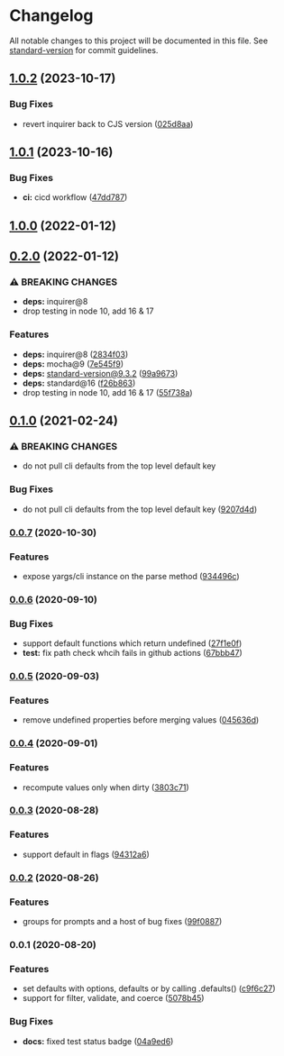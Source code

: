# Changelog

All notable changes to this project will be documented in this file. See [standard-version](https://github.com/conventional-changelog/standard-version) for commit guidelines.

## [1.0.2](https://github.com/wesleytodd/opta/compare/v1.0.1...v1.0.2) (2023-10-17)


### Bug Fixes

* revert inquirer back to CJS version ([025d8aa](https://github.com/wesleytodd/opta/commit/025d8aa9bb0a98c77c18a3217c7dadc61773a514))

## [1.0.1](https://github.com/wesleytodd/opta/compare/v1.0.0...v1.0.1) (2023-10-16)


### Bug Fixes

* **ci:** cicd workflow ([47dd787](https://github.com/wesleytodd/opta/commit/47dd787e395f9f353a90b32a514a003f37d10aab))

## [1.0.0](https://github.com/wesleytodd/opta/compare/v0.2.0...v1.0.0) (2022-01-12)

## [0.2.0](https://github.com/wesleytodd/opta/compare/v0.1.0...v0.2.0) (2022-01-12)


### ⚠ BREAKING CHANGES

* **deps:** inquirer@8
* drop testing in node 10, add 16 & 17

### Features

* **deps:** inquirer@8 ([2834f03](https://github.com/wesleytodd/opta/commit/2834f0387d4b12568d4aa353333ca20a2476fe8a))
* **deps:** mocha@9 ([7e545f9](https://github.com/wesleytodd/opta/commit/7e545f944b18587dd511b6f4c5ab03774aeb5021))
* **deps:** standard-version@9.3.2 ([99a9673](https://github.com/wesleytodd/opta/commit/99a96736122ce2da4f98426ecf2285502f73e5f9))
* **deps:** standard@16 ([f26b863](https://github.com/wesleytodd/opta/commit/f26b863cf7b772b47d566453fa8582663a350732))
* drop testing in node 10, add 16 & 17 ([55f738a](https://github.com/wesleytodd/opta/commit/55f738a918d20d799b699b26751316a284a76c01))

## [0.1.0](https://github.com/wesleytodd/opta/compare/v0.0.7...v0.1.0) (2021-02-24)


### ⚠ BREAKING CHANGES

* do not pull cli defaults from the top level default key

### Bug Fixes

* do not pull cli defaults from the top level default key ([9207d4d](https://github.com/wesleytodd/opta/commit/9207d4defc209b744ca427b6ba9a0ec9b335cb74))

### [0.0.7](https://github.com/wesleytodd/opta/compare/v0.0.6...v0.0.7) (2020-10-30)


### Features

* expose yargs/cli instance on the parse method ([934496c](https://github.com/wesleytodd/opta/commit/934496c84e9eaf5555c68fc823e7e39d1ff202c1))

### [0.0.6](https://github.com/wesleytodd/opta/compare/v0.0.5...v0.0.6) (2020-09-10)


### Bug Fixes

* support default functions which return undefined ([27f1e0f](https://github.com/wesleytodd/opta/commit/27f1e0f1198d1bab8efeacbcba12a4f21dc9d10e))
* **test:** fix path check whcih fails in github actions ([67bbb47](https://github.com/wesleytodd/opta/commit/67bbb4763961bcba8caecd4ef98443b2859ebcd5))

### [0.0.5](https://github.com/wesleytodd/opta/compare/v0.0.4...v0.0.5) (2020-09-03)


### Features

* remove undefined properties before merging values ([045636d](https://github.com/wesleytodd/opta/commit/045636d951e4b58f67166a518e296411ebaa26aa))

### [0.0.4](https://github.com/wesleytodd/opta/compare/v0.0.3...v0.0.4) (2020-09-01)


### Features

* recompute values only when dirty ([3803c71](https://github.com/wesleytodd/opta/commit/3803c7120e3d897d5eaa99eef55a46635461feac))

### [0.0.3](https://github.com/wesleytodd/opta/compare/v0.0.2...v0.0.3) (2020-08-28)


### Features

* support default in flags ([94312a6](https://github.com/wesleytodd/opta/commit/94312a61ae64f8ccf58ee21a1dd9ac5eafa8d9dc))

### [0.0.2](https://github.com/wesleytodd/opta/compare/v0.0.1...v0.0.2) (2020-08-26)


### Features

* groups for prompts and a host of bug fixes ([99f0887](https://github.com/wesleytodd/opta/commit/99f088766892855aae8e4f0bc263c964a43789fc))

### 0.0.1 (2020-08-20)


### Features

* set defaults with options, defaults or by calling .defaults() ([c9f6c27](https://github.com/wesleytodd/opta/commit/c9f6c27f90d2c91af20d38cd4de2486f6f467781))
* support for filter, validate, and coerce ([5078b45](https://github.com/wesleytodd/opta/commit/5078b451eb9fbb7e2961aedb4a536288ebc5fe19))


### Bug Fixes

* **docs:** fixed test status badge ([04a9ed6](https://github.com/wesleytodd/opta/commit/04a9ed60ab54e94d09b494105f0928f4c9899cef))
